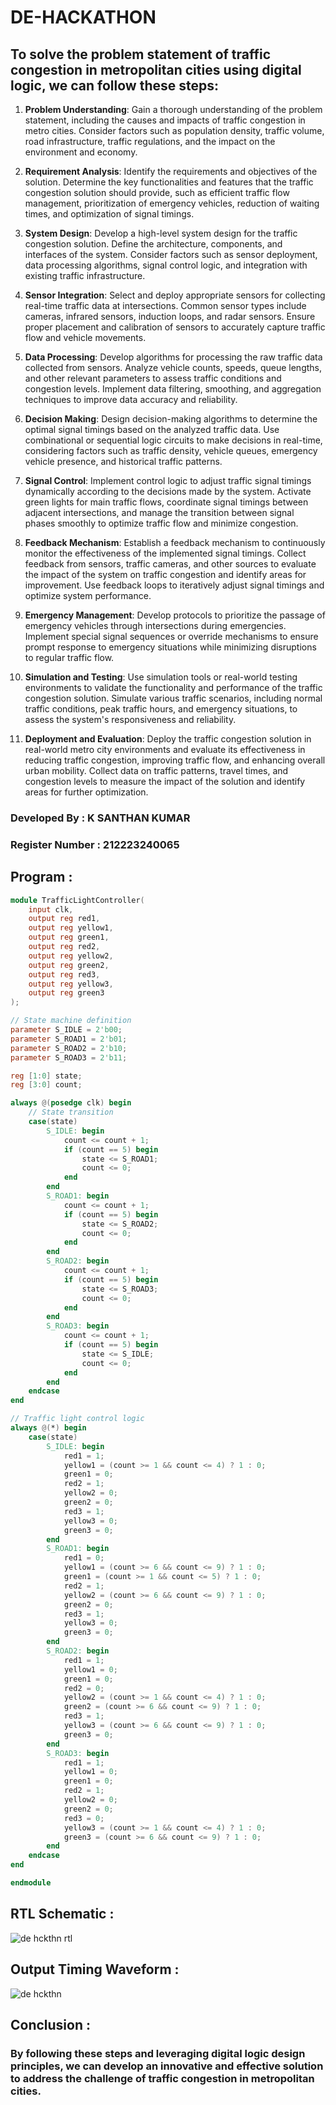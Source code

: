# DE-HACKATHON

## To solve the problem statement of traffic congestion in metropolitan cities using digital logic, we can follow these steps:

1. **Problem Understanding**: Gain a thorough understanding of the problem statement, including the causes and impacts of traffic congestion in metro cities. Consider factors such as population density, traffic volume, road infrastructure, traffic regulations, and the impact on the environment and economy.

2. **Requirement Analysis**: Identify the requirements and objectives of the solution. Determine the key functionalities and features that the traffic congestion solution should provide, such as efficient traffic flow management, prioritization of emergency vehicles, reduction of waiting times, and optimization of signal timings.

3. **System Design**: Develop a high-level system design for the traffic congestion solution. Define the architecture, components, and interfaces of the system. Consider factors such as sensor deployment, data processing algorithms, signal control logic, and integration with existing traffic infrastructure.

4. **Sensor Integration**: Select and deploy appropriate sensors for collecting real-time traffic data at intersections. Common sensor types include cameras, infrared sensors, induction loops, and radar sensors. Ensure proper placement and calibration of sensors to accurately capture traffic flow and vehicle movements.

5. **Data Processing**: Develop algorithms for processing the raw traffic data collected from sensors. Analyze vehicle counts, speeds, queue lengths, and other relevant parameters to assess traffic conditions and congestion levels. Implement data filtering, smoothing, and aggregation techniques to improve data accuracy and reliability.

6. **Decision Making**: Design decision-making algorithms to determine the optimal signal timings based on the analyzed traffic data. Use combinational or sequential logic circuits to make decisions in real-time, considering factors such as traffic density, vehicle queues, emergency vehicle presence, and historical traffic patterns.

7. **Signal Control**: Implement control logic to adjust traffic signal timings dynamically according to the decisions made by the system. Activate green lights for main traffic flows, coordinate signal timings between adjacent intersections, and manage the transition between signal phases smoothly to optimize traffic flow and minimize congestion.

8. **Feedback Mechanism**: Establish a feedback mechanism to continuously monitor the effectiveness of the implemented signal timings. Collect feedback from sensors, traffic cameras, and other sources to evaluate the impact of the system on traffic congestion and identify areas for improvement. Use feedback loops to iteratively adjust signal timings and optimize system performance.

9. **Emergency Management**: Develop protocols to prioritize the passage of emergency vehicles through intersections during emergencies. Implement special signal sequences or override mechanisms to ensure prompt response to emergency situations while minimizing disruptions to regular traffic flow.

10. **Simulation and Testing**: Use simulation tools or real-world testing environments to validate the functionality and performance of the traffic congestion solution. Simulate various traffic scenarios, including normal traffic conditions, peak traffic hours, and emergency situations, to assess the system's responsiveness and reliability.

11. **Deployment and Evaluation**: Deploy the traffic congestion solution in real-world metro city environments and evaluate its effectiveness in reducing traffic congestion, improving traffic flow, and enhancing overall urban mobility. Collect data on traffic patterns, travel times, and congestion levels to measure the impact of the solution and identify areas for further optimization.

### Developed By : K SANTHAN KUMAR 
### Register Number : 212223240065
## Program :
```verilog
module TrafficLightController(
    input clk,
    output reg red1,
    output reg yellow1,
    output reg green1,
    output reg red2,
    output reg yellow2,
    output reg green2,
    output reg red3,
    output reg yellow3,
    output reg green3
);

// State machine definition
parameter S_IDLE = 2'b00;
parameter S_ROAD1 = 2'b01;
parameter S_ROAD2 = 2'b10;
parameter S_ROAD3 = 2'b11;

reg [1:0] state;
reg [3:0] count;

always @(posedge clk) begin
    // State transition
    case(state)
        S_IDLE: begin
            count <= count + 1;
            if (count == 5) begin
                state <= S_ROAD1;
                count <= 0;
            end
        end
        S_ROAD1: begin
            count <= count + 1;
            if (count == 5) begin
                state <= S_ROAD2;
                count <= 0;
            end
        end
        S_ROAD2: begin
            count <= count + 1;
            if (count == 5) begin
                state <= S_ROAD3;
                count <= 0;
            end
        end
        S_ROAD3: begin
            count <= count + 1;
            if (count == 5) begin
                state <= S_IDLE;
                count <= 0;
            end
        end
    endcase
end

// Traffic light control logic
always @(*) begin
    case(state)
        S_IDLE: begin
            red1 = 1;
            yellow1 = (count >= 1 && count <= 4) ? 1 : 0;
            green1 = 0;
            red2 = 1;
            yellow2 = 0;
            green2 = 0;
            red3 = 1;
            yellow3 = 0;
            green3 = 0;
        end
        S_ROAD1: begin
            red1 = 0;
            yellow1 = (count >= 6 && count <= 9) ? 1 : 0;
            green1 = (count >= 1 && count <= 5) ? 1 : 0;
            red2 = 1;
            yellow2 = (count >= 6 && count <= 9) ? 1 : 0;
            green2 = 0;
            red3 = 1;
            yellow3 = 0;
            green3 = 0;
        end
        S_ROAD2: begin
            red1 = 1;
            yellow1 = 0;
            green1 = 0;
            red2 = 0;
            yellow2 = (count >= 1 && count <= 4) ? 1 : 0;
            green2 = (count >= 6 && count <= 9) ? 1 : 0;
            red3 = 1;
            yellow3 = (count >= 6 && count <= 9) ? 1 : 0;
            green3 = 0;
        end
        S_ROAD3: begin
            red1 = 1;
            yellow1 = 0;
            green1 = 0;
            red2 = 1;
            yellow2 = 0;
            green2 = 0;
            red3 = 0;
            yellow3 = (count >= 1 && count <= 4) ? 1 : 0;
            green3 = (count >= 6 && count <= 9) ? 1 : 0;
        end
    endcase
end

endmodule
```
## RTL Schematic :
![de hckthn rtl](https://github.com/SANTHAN-2006/DE-HACKATHON/assets/80164014/a2c68ecf-4f83-4e5f-8a5e-f1c83dcf38cc)

## Output Timing Waveform :
![de hckthn](https://github.com/SANTHAN-2006/DE-HACKATHON/assets/80164014/ea63b01a-d6a9-48eb-9c69-a91889463219)

## Conclusion :
### By following these steps and leveraging digital logic design principles, we can develop an innovative and effective solution to address the challenge of traffic congestion in metropolitan cities.
